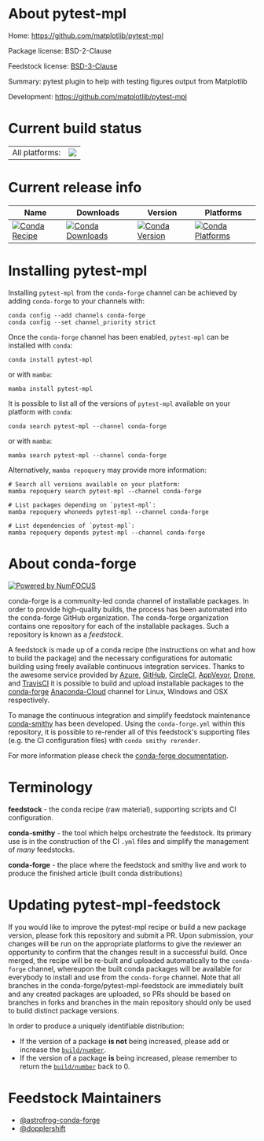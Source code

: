 About pytest-mpl
================

Home: https://github.com/matplotlib/pytest-mpl

Package license: BSD-2-Clause

Feedstock license: [BSD-3-Clause](https://github.com/conda-forge/pytest-mpl-feedstock/blob/main/LICENSE.txt)

Summary: pytest plugin to help with testing figures output from Matplotlib

Development: https://github.com/matplotlib/pytest-mpl

Current build status
====================


<table><tr><td>All platforms:</td>
    <td>
      <a href="https://dev.azure.com/conda-forge/feedstock-builds/_build/latest?definitionId=3283&branchName=main">
        <img src="https://dev.azure.com/conda-forge/feedstock-builds/_apis/build/status/pytest-mpl-feedstock?branchName=main">
      </a>
    </td>
  </tr>
</table>

Current release info
====================

| Name | Downloads | Version | Platforms |
| --- | --- | --- | --- |
| [![Conda Recipe](https://img.shields.io/badge/recipe-pytest--mpl-green.svg)](https://anaconda.org/conda-forge/pytest-mpl) | [![Conda Downloads](https://img.shields.io/conda/dn/conda-forge/pytest-mpl.svg)](https://anaconda.org/conda-forge/pytest-mpl) | [![Conda Version](https://img.shields.io/conda/vn/conda-forge/pytest-mpl.svg)](https://anaconda.org/conda-forge/pytest-mpl) | [![Conda Platforms](https://img.shields.io/conda/pn/conda-forge/pytest-mpl.svg)](https://anaconda.org/conda-forge/pytest-mpl) |

Installing pytest-mpl
=====================

Installing `pytest-mpl` from the `conda-forge` channel can be achieved by adding `conda-forge` to your channels with:

```
conda config --add channels conda-forge
conda config --set channel_priority strict
```

Once the `conda-forge` channel has been enabled, `pytest-mpl` can be installed with `conda`:

```
conda install pytest-mpl
```

or with `mamba`:

```
mamba install pytest-mpl
```

It is possible to list all of the versions of `pytest-mpl` available on your platform with `conda`:

```
conda search pytest-mpl --channel conda-forge
```

or with `mamba`:

```
mamba search pytest-mpl --channel conda-forge
```

Alternatively, `mamba repoquery` may provide more information:

```
# Search all versions available on your platform:
mamba repoquery search pytest-mpl --channel conda-forge

# List packages depending on `pytest-mpl`:
mamba repoquery whoneeds pytest-mpl --channel conda-forge

# List dependencies of `pytest-mpl`:
mamba repoquery depends pytest-mpl --channel conda-forge
```


About conda-forge
=================

[![Powered by
NumFOCUS](https://img.shields.io/badge/powered%20by-NumFOCUS-orange.svg?style=flat&colorA=E1523D&colorB=007D8A)](https://numfocus.org)

conda-forge is a community-led conda channel of installable packages.
In order to provide high-quality builds, the process has been automated into the
conda-forge GitHub organization. The conda-forge organization contains one repository
for each of the installable packages. Such a repository is known as a *feedstock*.

A feedstock is made up of a conda recipe (the instructions on what and how to build
the package) and the necessary configurations for automatic building using freely
available continuous integration services. Thanks to the awesome service provided by
[Azure](https://azure.microsoft.com/en-us/services/devops/), [GitHub](https://github.com/),
[CircleCI](https://circleci.com/), [AppVeyor](https://www.appveyor.com/),
[Drone](https://cloud.drone.io/welcome), and [TravisCI](https://travis-ci.com/)
it is possible to build and upload installable packages to the
[conda-forge](https://anaconda.org/conda-forge) [Anaconda-Cloud](https://anaconda.org/)
channel for Linux, Windows and OSX respectively.

To manage the continuous integration and simplify feedstock maintenance
[conda-smithy](https://github.com/conda-forge/conda-smithy) has been developed.
Using the ``conda-forge.yml`` within this repository, it is possible to re-render all of
this feedstock's supporting files (e.g. the CI configuration files) with ``conda smithy rerender``.

For more information please check the [conda-forge documentation](https://conda-forge.org/docs/).

Terminology
===========

**feedstock** - the conda recipe (raw material), supporting scripts and CI configuration.

**conda-smithy** - the tool which helps orchestrate the feedstock.
                   Its primary use is in the construction of the CI ``.yml`` files
                   and simplify the management of *many* feedstocks.

**conda-forge** - the place where the feedstock and smithy live and work to
                  produce the finished article (built conda distributions)


Updating pytest-mpl-feedstock
=============================

If you would like to improve the pytest-mpl recipe or build a new
package version, please fork this repository and submit a PR. Upon submission,
your changes will be run on the appropriate platforms to give the reviewer an
opportunity to confirm that the changes result in a successful build. Once
merged, the recipe will be re-built and uploaded automatically to the
`conda-forge` channel, whereupon the built conda packages will be available for
everybody to install and use from the `conda-forge` channel.
Note that all branches in the conda-forge/pytest-mpl-feedstock are
immediately built and any created packages are uploaded, so PRs should be based
on branches in forks and branches in the main repository should only be used to
build distinct package versions.

In order to produce a uniquely identifiable distribution:
 * If the version of a package **is not** being increased, please add or increase
   the [``build/number``](https://docs.conda.io/projects/conda-build/en/latest/resources/define-metadata.html#build-number-and-string).
 * If the version of a package **is** being increased, please remember to return
   the [``build/number``](https://docs.conda.io/projects/conda-build/en/latest/resources/define-metadata.html#build-number-and-string)
   back to 0.

Feedstock Maintainers
=====================

* [@astrofrog-conda-forge](https://github.com/astrofrog-conda-forge/)
* [@dopplershift](https://github.com/dopplershift/)

